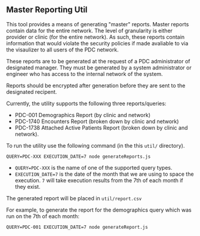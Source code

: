 ## Master Reporting Util

This tool provides a means of generating "master" reports. Master reports contain data for the entire network. 
The level of granularity is either provider or clinic (for the entire network). 
As such, these reports contain information that would violate the security policies if made avaliable to via the 
visaulizer to all users of the PDC network. 

These reports are to be generated at the request of a PDC administrator of designated manager. 
They must be generated by a system administrator or engineer who has access to the internal network of the system. 

Reports should be encrypted after generation before they are sent to the designated recipent. 


Currently, the utility supports the following three reports/queries: 

* PDC-001 Demographics Report (by clinic and network)
* PDC-1740 Encounters Report (broken down by clinic and network)
* PDC-1738 Attached Active Patients Report (broken down by clinic and network).

To run the utility use the following command (in the this `util/` directory). 
 
    QUERY=PDC-XXX EXECUTION_DATE=7 node generateReports.js
    
* `QUERY=PDC-XXX` is the name of one of the supported query types.
* `EXECUTION_DATE=7` is the date of the month that we are using to space the execution. `7` will take execution results from the 7th of each month if they exist. 

The generated report will be placed in `util/report.csv`

For example, to generate the report for the demographics query which was run on the 7th of each month: 

    QUERY=PDC-001 EXECUTION_DATE=7 node generateReport.js
